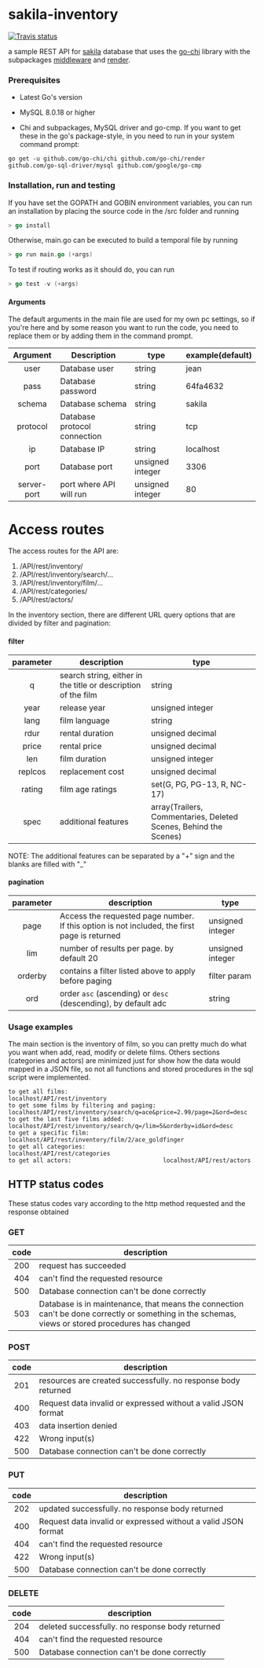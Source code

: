 # sakila-inventory

[![Travis status]][Travis]

a sample REST API for [sakila](https://dev.mysql.com/doc/sakila/en/ "main page") database that uses the [go-chi](https://github.com/go-chi/chi "chi") library with the subpackages [middleware](https://github.com/go-chi/chi/blob/master/middleware "middleware") and [render](https://github.com/go-chi/render "render").

### Prerequisites

* Latest Go's version

* MySQL 8.0.18 or higher

* Chi and subpackages, MySQL driver and go-cmp. If you want to get these in the go's package-style, in you need to run in your system command prompt:
```
go get -u github.com/go-chi/chi github.com/go-chi/render github.com/go-sql-driver/mysql github.com/google/go-cmp
```

### Installation, run and testing

If you have set the GOPATH and GOBIN environment variables, you can run an installation by placing the source code in the /src folder and running

```Go
> go install
```

Otherwise, main.go can be executed to build a temporal file by running

```Go
> go run main.go (+args)
```

To test if routing works as it should do, you can run

```Go
> go test -v (+args)
```

#### Arguments

The default arguments in the main file are used for my own pc settings, so if you're here and by some reason you want to run the code, you need to replace them or by adding them in the command prompt.

| Argument | Description | type | example(default) |
| :---: | ------ | ------ | ------ |
| user | Database user | string | jean |
| pass | Database password | string | 64fa4632 |
| schema | Database schema | string | sakila |
| protocol | Database protocol connection | string | tcp |
| ip | Database IP | string | localhost |
| port | Database port | unsigned integer | 3306 |
| server-port | port where API will run | unsigned integer | 80 |


# Access routes

The access routes for the API are:
1.  /API/rest/inventory/
2.  /API/rest/inventory/search/...
3.  /API/rest/inventory/film/...
1.  /API/rest/categories/
1.  /API/rest/actors/

In the inventory section, there are different URL query options that are divided by filter and pagination:

#### filter

| parameter | description | type |
| :---: | ------ | ------ |
| q | search string, either in the title or description of the film | string |
| year | release year | unsigned integer |
| lang | film language | string |
| rdur | rental duration | unsigned decimal |
| price | rental price | unsigned decimal |
| len | film duration | unsigned integer |
| replcos | replacement cost | unsigned decimal |
| rating | film age ratings | set(G, PG, PG-13, R, NC-17) |
| spec | additional features | array(Trailers, Commentaries, Deleted Scenes, Behind the Scenes) |

NOTE:
The additional features can be separated by a "+" sign and the blanks are filled with "_"

#### pagination

| parameter | description | type |
| :---: | ------ | ------ |
| page | Access the requested page number. If this option is not included, the first page is returned | unsigned integer |
| lim | number of results per page. by default 20 | unsigned integer |
| orderby | contains a filter listed above to apply before paging | filter param |
| ord | order `asc` (ascending) or `desc` (descending), by default adc | string |

### Usage examples

The main section is the inventory of film, so you can pretty much do what you want when add, read, modify or delete films. Others sections  (categories and actors) are minimized just for show how the data would mapped in a JSON file, so not all functions and stored procedures in the sql script were implemented.

```
to get all films:                           localhost/API/rest/inventory
to get some films by filtering and paging:  localhost/API/rest/inventory/search/q=ace&price=2.99/page=2&ord=desc
to get the last five films added:           localhost/API/rest/inventory/search/q=/lim=5&orderby=id&ord=desc
to get a specific film:                     localhost/API/rest/inventory/film/2/ace_goldfinger
to get all categories:                      localhost/API/rest/categories
to get all actors:                          localhost/API/rest/actors
```

## HTTP status codes
These status codes vary according to the http method requested and the response obtained

### GET
| code | description |
| :---: | --- |
| 200 | request has succeeded |
| 404 | can't find the requested resource |
| 500 | Database connection can't be done correctly |
| 503 | Database is in maintenance, that means the connection can't be done correctly or something in the schemas, views or stored procedures has changed |
### POST
| code | description |
| :---: | --- |
| 201 | resources are created successfully. no response body returned |
| 400 | Request data invalid or expressed without a valid JSON format |
| 403 | data insertion denied |
| 422 | Wrong input(s) |
| 500 | Database connection can't be done correctly |
### PUT
| code | description |
| :---: | --- |
| 202 | updated successfully. no response body returned |
| 400 | Request data invalid or expressed without a valid JSON format |
| 404 | can't find the requested resource |
| 422 | Wrong input(s) |
| 500 | Database connection can't be done correctly |
### DELETE
| code | description |
| :---: | --- |
| 204 | deleted successfully. no response body returned |
| 404 | can't find the requested resource |
| 500 | Database connection can't be done correctly |

[Travis]: https://travis-ci.com/rohan5564/sakila-inventory
[Travis status]: https://travis-ci.com/rohan5564/sakila-inventory.svg?token=KdHNqeoecbGixP8VXSSy&branch=master